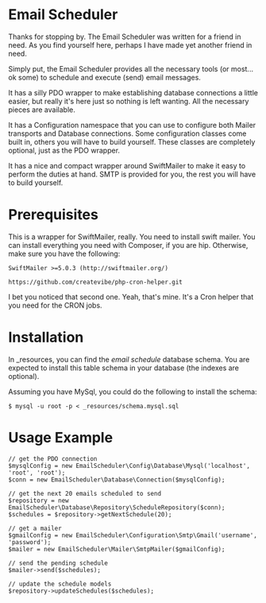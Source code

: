# Email Scheduler

Thanks for stopping by.  The Email Scheduler was written for a friend in need.  As you find yourself here, perhaps I have made yet another friend in need.

Simply put, the Email Scheduler provides all the necessary tools (or most... ok some) to schedule and execute (send) email messages.

It has a silly PDO wrapper to make establishing database connections a little easier, but really it's here just so nothing is left wanting.  All the necessary pieces are available.

It has a Configuration namespace that you can use to configure both Mailer transports and Database connections.  Some configuration classes come built in, others you will have to build yourself.  These classes are completely optional, just as the PDO wrapper.

It has a nice and compact wrapper around SwiftMailer to make it easy to perform the duties at hand.  SMTP is provided for you, the rest you will have to build yourself.

# Prerequisites

This is a wrapper for SwiftMailer, really.  You need to install swift mailer.  You can install everything you need with Composer, if you are hip.  Otherwise, make sure you have the following:

	SwiftMailer >=5.0.3 (http://swiftmailer.org/)
	
	https://github.com/createvibe/php-cron-helper.git

I bet you noticed that second one.  Yeah, that's mine.  It's a Cron helper that you need for the CRON jobs.

# Installation

In _resources, you can find the *email schedule* database schema.  You are expected to install this table schema in your database (the indexes are optional).

Assuming you have MySql, you could do the following to install the schema:

	$ mysql -u root -p < _resources/schema.mysql.sql
	
# Usage Example

	// get the PDO connection
	$mysqlConfig = new EmailScheduler\Config\Database\Mysql('localhost', 'root', 'root');
	$conn = new EmailScheduler\Database\Connection($mysqlConfig);

	// get the next 20 emails scheduled to send
	$repository = new EmailScheduler\Database\Repository\ScheduleRepository($conn);
	$schedules = $repository->getNextSchedule(20);

	// get a mailer
	$gmailConfig = new EmailScheduler\Configuration\Smtp\Gmail('username', 'password');
	$mailer = new EmailScheduler\Mailer\SmtpMailer($gmailConfig);

	// send the pending schedule
	$mailer->send($schedules);

	// update the schedule models
	$repository->updateSchedules($schedules);
